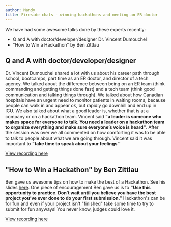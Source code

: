 ```yaml
---
author: Mandy
title: Fireside chats - winning hackathons and meeting an ER doctor
---
```


We have had some awesome talks done by these experts recently:
* Q and A with doctor/developer/designer Dr. Vincent Dumouchel
* "How to Win a Hackathon" by Ben Zittlau

## Q and A with doctor/developer/designer
Dr. Vincent Dumouchel shared a lot with us about his career path through school, bootcamps, part time as an ER doctor, and director of a tech agency. We talked about the difference between being on an ER team (think commanding and getting things done fast) and a tech team (think good communication and talking things through). We talked about how Canadian hospitals have an urgent need to monitor patients in waiting rooms, because people can walk in and appear ok, but rapidly go downhill and end up in ICU. We also talked about what a good leader is, whether that is at a company or on a hackathon team. Vincent said **"a leader is someone who makes space for everyone to talk. You need a leader on a hackathon team to organize everything and make sure everyone’s voice is heard"**. After the session was over we all commented on how comforting it was to be able to talk to people about what we are going through. Vincent said it was important to **"take time to speak about your feelings"**

[View recording here](https://drive.google.com/file/d/1d9DqFb6jf-LSQS3wMJIVzVOHmDICsI9d/view?usp=sharing)

## "How to Win a Hackathon" by Ben Zittlau
Ben gave us awesome tips on how to make the best of a Hackathon. See his slides [here](https://tinyurl.com/how-to-win-a-hackathon). One piece of encouragement Ben gave us is to **"Use this opportunity to practice.  Don’t wait until you believe you have the best project you’ve ever done to do your first submission."** Hackathon's can be for fun and even if your project isn't "finished" take some time to try to submit for fun anyways! You never know, judges could love it.

[View recording here](https://drive.google.com/file/d/10dwmVjikk5xBmI_E7R_GR5DwQLcpYgST/view?usp=sharing)
